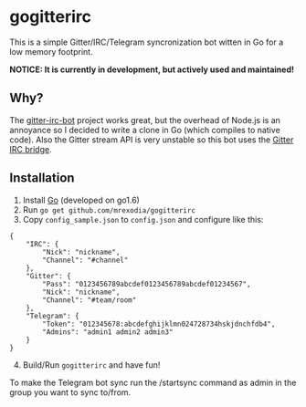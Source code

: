 # gogitterirc

This is a simple Gitter/IRC/Telegram syncronization bot witten in Go for a low memory footprint.

**NOTICE: It is currently in development, but actively used and maintained!**

## Why?

The [gitter-irc-bot](https://github.com/finnp/gitter-irc-bot) project works great, but the overhead of Node.js is an annoyance so I decided to write a clone in Go (which compiles to native code). Also the Gitter stream API is very unstable so this bot uses the [Gitter IRC bridge](http://irc.gitter.im).

## Installation

1. Install [Go](https://golang.org) (developed on go1.6)
2. Run `go get github.com/mrexodia/gogitterirc`
3. Copy `config_sample.json` to `config.json` and configure like this:
```
{
    "IRC": {
        "Nick": "nickname",
        "Channel": "#channel"
    },
    "Gitter": {
        "Pass": "0123456789abcdef0123456789abcdef01234567",
        "Nick": "nickname",
        "Channel": "#team/room"
    },
    "Telegram": {
        "Token": "012345678:abcdefghijklmn024728734hskjdnchfdb4",
        "Admins": "admin1 admin2 admin3"
    }
}
```
4. Build/Run `gogitterirc` and have fun!

To make the Telegram bot sync run the /startsync command as admin in the group you want to sync to/from.
